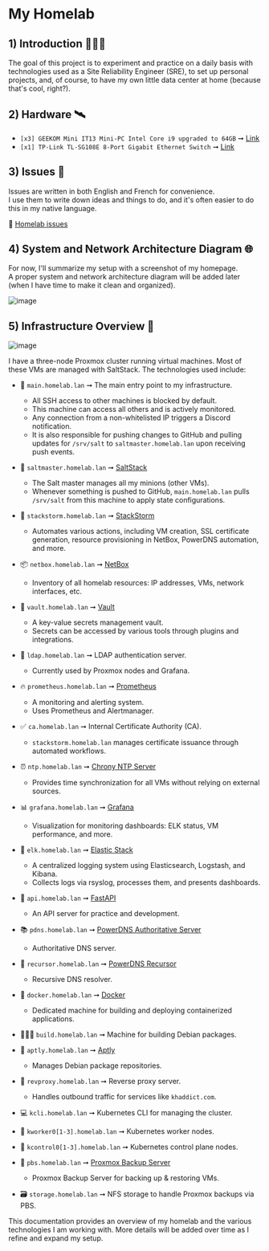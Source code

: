 # My Homelab

## 1) Introduction 👨🏻‍💻

The goal of this project is to experiment and practice on a daily basis with technologies used as a Site Reliability Engineer (SRE), to set up personal projects, and, of course, to have my own little data center at home (because that's cool, right?).

## 2) Hardware 🛰

- `[x3] GEEKOM Mini IT13 Mini-PC Intel Core i9 upgraded to 64GB` ➞ [Link](https://www.geekom.fr/geekom-mini-it13-mini-pc/)
- `[x1] TP-Link TL-SG108E 8-Port Gigabit Ethernet Switch` ➞ [Link](https://www.tp-link.com/fr/business-networking/easy-smart-switch/tl-sg108e/)

## 3) Issues 📝

Issues are written in both English and French for convenience.<br>
I use them to write down ideas and things to do, and it's often easier to do this in my native language.

📍 [Homelab issues](https://github.com/khaddict/homelab/issues)

## 4) System and Network Architecture Diagram 🌐

For now, I'll summarize my setup with a screenshot of my homepage.<br>
A proper system and network architecture diagram will be added later (when I have time to make it clean and organized).

![image](https://github.com/user-attachments/assets/34d3af20-d285-4984-bb89-580f5b5441e1)

## 5) Infrastructure Overview 🌟

![image](https://github.com/user-attachments/assets/30f609d1-74c2-4b75-bbcc-80f2a8fd390c)

I have a three-node Proxmox cluster running virtual machines. Most of these VMs are managed with SaltStack. The technologies used include:

- 🔐 `main.homelab.lan` ➞ The main entry point to my infrastructure.<br>
  - All SSH access to other machines is blocked by default.
  - This machine can access all others and is actively monitored.
  - Any connection from a non-whitelisted IP triggers a Discord notification.
  - It is also responsible for pushing changes to GitHub and pulling updates for `/srv/salt` to `saltmaster.homelab.lan` upon receiving push events.

- 🧂 `saltmaster.homelab.lan` ➞ [SaltStack](https://saltproject.io)<br>
  - The Salt master manages all my minions (other VMs).
  - Whenever something is pushed to GitHub, `main.homelab.lan` pulls `/srv/salt` from this machine to apply state configurations.

- 🤖 `stackstorm.homelab.lan` ➞ [StackStorm](https://stackstorm.com)<br>
  - Automates various actions, including VM creation, SSL certificate generation, resource provisioning in NetBox, PowerDNS automation, and more.

- 📦 `netbox.homelab.lan` ➞ [NetBox](https://netboxlabs.com)<br>
  - Inventory of all homelab resources: IP addresses, VMs, network interfaces, etc.

- 🔑 `vault.homelab.lan` ➞ [Vault](https://www.vaultproject.io)<br>
  - A key-value secrets management vault.
  - Secrets can be accessed by various tools through plugins and integrations.

- 📂 `ldap.homelab.lan` ➞ LDAP authentication server.<br>
  - Currently used by Proxmox nodes and Grafana.

- 🔥 `prometheus.homelab.lan` ➞ [Prometheus](https://prometheus.io/)<br>
  - A monitoring and alerting system.
  - Uses Prometheus and Alertmanager.

- ✅ `ca.homelab.lan` ➞ Internal Certificate Authority (CA).<br>
  - `stackstorm.homelab.lan` manages certificate issuance through automated workflows.

- ⏰ `ntp.homelab.lan` ➞ [Chrony NTP Server](https://chrony-project.org)<br>
  - Provides time synchronization for all VMs without relying on external sources.

- 📊 `grafana.homelab.lan` ➞ [Grafana](https://grafana.com)<br>
  - Visualization for monitoring dashboards: ELK status, VM performance, and more.

- 📜 `elk.homelab.lan` ➞ [Elastic Stack](https://www.elastic.co/elastic-stack)<br>
  - A centralized logging system using Elasticsearch, Logstash, and Kibana.
  - Collects logs via rsyslog, processes them, and presents dashboards.

- 🚀 `api.homelab.lan` ➞ [FastAPI](https://fastapi.tiangolo.com/)<br>
  - An API server for practice and development.

- 📚 `pdns.homelab.lan` ➞ [PowerDNS Authoritative Server](https://doc.powerdns.com/authoritative/index.html)<br>
  - Authoritative DNS server.

- 📗 `recursor.homelab.lan` ➞ [PowerDNS Recursor](https://doc.powerdns.com/recursor/index.html)<br>
  - Recursive DNS resolver.

- 🐳 `docker.homelab.lan` ➞ [Docker](https://www.docker.com)<br>
  - Dedicated machine for building and deploying containerized applications.

- 👷🏻‍♂️ `build.homelab.lan` ➞ Machine for building Debian packages.

- 🐧 `aptly.homelab.lan` ➞ [Aptly](https://www.aptly.info)<br>
  - Manages Debian package repositories.

- 🔀 `revproxy.homelab.lan` ➞ Reverse proxy server.<br>
  - Handles outbound traffic for services like `khaddict.com`.

- 💻 `kcli.homelab.lan` ➞ Kubernetes CLI for managing the cluster.

- 🔩 `kworker0[1-3].homelab.lan` ➞ Kubernetes worker nodes.

- 🔧 `kcontrol0[1-3].homelab.lan` ➞ Kubernetes control plane nodes.

- 💾 `pbs.homelab.lan` ➞ [Proxmox Backup Server](https://www.proxmox.com/en/products/proxmox-backup-server/overview)<br>
  - Proxmox Backup Server for backing up & restoring VMs.

- 🗃️ `storage.homelab.lan` ➞ NFS storage to handle Proxmox backups via PBS.

This documentation provides an overview of my homelab and the various technologies I am working with. More details will be added over time as I refine and expand my setup.
